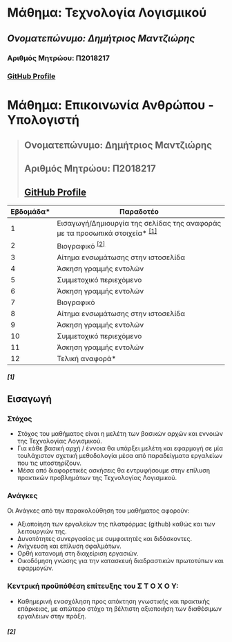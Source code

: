 # Μάθημα: Τεχνολογία Λογισμικού
## *Ονοματεπώνυμο: Δημήτριος Μαντζιώρης*
### **Αριθμός Μητρώου: Π2018217**
### **[GitHub Profile](https://github.com/p18mant)**

# Μάθημα: Επικοινωνία Ανθρώπου - Υπολογιστή
> ## **Ονοματεπώνυμο: Δημήτριος Μαντζιώρης**
> ## **Αριθμός Μητρώου: Π2018217** 
> ## **[GitHub Profile](https://github.com/p18mant)**

| Εβδομάδα* | Παραδοτέο |
| --- | --- |
| 1 | Εισαγωγή/Δημιουργία της σελίδας της αναφοράς με τα προσωπικά στοιχεία* <sup><a href="#1">[1]</a></sup> |
| 2 | Βιογραφικό <sup><a href="#2">[2]</a></sup>|
| 3 | Αίτημα ενσωμάτωσης στην ιστοσελίδα|
| 4 | Άσκηση γραμμής εντολών|
| 5 | Συμμετοχικό περιεχόμενο|
| 6 | Άσκηση γραμμής εντολών|
| 7 | Βιογραφικό |
| 8 | Αίτημα ενσωμάτωσης στην ιστοσελίδα |
| 9 | Άσκηση γραμμής εντολών |
| 10 | Συμμετοχικό περιεχόμενο |
| 11 | Άσκηση γραμμής εντολών |
| 12 | Τελική αναφορά* |

##### [1]
## Εισαγωγή
### Στόχος
- Στόχος του μαθήματος είναι η μελέτη των βασικών αρχών και εννοιών της Τεχνολογίας Λογισμικού. 
- Για κάθε βασική αρχή / έννοια θα υπάρξει μελέτη και εφαρμογή σε μία τουλάχιστον σχετική μεθοδολογία μέσα από παραδείγματα εργαλείων που τις υποστηρίζουν. 
- Μέσα από διαφορετικές ασκήσεις θα εντρυφήσουμε στην επίλυση πρακτικών προβλημάτων της Τεχνολογίας Λογισμικού.
### Ανάγκες
 Οι Ανάγκες από την παρακολούθηση του μαθήματος αφορoύν:
- Aξιοποίηση των εργαλείων της πλατφόρμας (github) καθώς και των λειτουργιών της. 
- Δυνατότητες συνεργασίας με συμφοιτητές και διδάσκοντες.
- Ανίχνευση και επίλυση σφαλμάτων.
- Ορθή κατανομή στη διαχείριση εργασιών.
- Oικοδόμηση γνώσης για την κατασκευή διαδραστικών πρωτοτύπων και εφαρμογών.<br/>
### Κεντρική προϋπόθέση επίτευξης του Σ Τ Ο Χ Ο Υ:
   - Καθημερινή ενασχόληση προς απόκτηση γνωστικής και πρακτικής επάρκειας, με απώτερο στόχο τη βέλτιστη αξιοποιήση των διαθέσιμων εργαλέιων στην πράξη.
##### [2]
